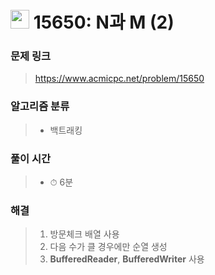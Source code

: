 # <img src="https://static.solved.ac/tier_small/8.svg" width=30> 15650: N과 M (2)

### 문제 링크

> https://www.acmicpc.net/problem/15650

### 알고리즘 분류
>- 백트래킹

### 풀이 시간

> - ⏱ 6분

### 해결

> 1. 방문체크 배열 사용
> 2. 다음 수가 클 경우에만 순열 생성
> 2. **BufferedReader**, **BufferedWriter** 사용